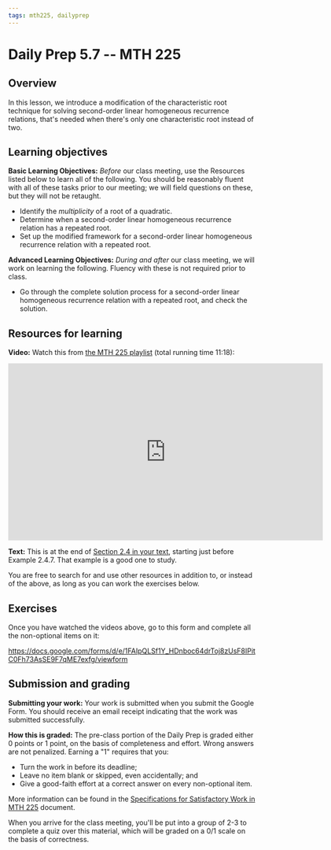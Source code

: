 ```yaml
---
tags: mth225, dailyprep
---
```


# Daily Prep 5.7 -- MTH 225

## Overview

In this lesson, we introduce a modification of the characteristic root technique for solving second-order linear homogeneous recurrence relations, that's needed when there's only one characteristic root instead of two. 

## Learning objectives 

**Basic Learning Objectives:** *Before* our class meeting, use the Resources listed below to learn all of the following. You should be reasonably fluent with all of these tasks prior to our meeting; we will field questions on these, but they will not be retaught. 

- Identify the *multiplicity* of a root of a quadratic. 
- Determine when a second-order linear homogeneous recurrence relation has a repeated root. 
- Set up the modified framework for a second-order linear homogeneous recurrence relation with a repeated root.


**Advanced Learning Objectives:** *During and after* our class meeting, we will work on learning the following. Fluency with these is not required prior to class. 

- Go through the complete solution process for a second-order linear homogeneous recurrence relation with a repeated root, and check the solution. 


## Resources for learning

**Video:** Watch this from [the MTH 225 playlist](https://vimeo.com/showcase/8667148) (total running time 11:18): 

<iframe src="https://player.vimeo.com/video/646042713?h=b0d253b665" width="640" height="360" frameborder="0" allow="autoplay; fullscreen; picture-in-picture" allowfullscreen></iframe>

**Text:** This is at the end of [Section 2.4 in your text](http://discrete.openmathbooks.org/dmoi3/sec_recurrence.html), starting just before Example 2.4.7. That example is a good one to study. 

You are free to search for and use other resources in addition to, or instead of the above, as long as you can work the exercises below.

## Exercises 

Once you have watched the videos above, go to this form and complete all the non-optional items on it:

https://docs.google.com/forms/d/e/1FAIpQLSf1Y_HDnboc64drToj8zUsF8IPitC0Fh73AsSE9F7qME7exfg/viewform

## Submission and grading 

**Submitting your work:** Your work is submitted when you submit the Google Form. You should receive an email receipt indicating that the work was submitted successfully. 

**How this is graded:** The pre-class portion of the Daily Prep is graded either 0 points or 1 point, on the basis of completeness and effort. Wrong answers are not penalized. Earning a "1" requires that you: 

- Turn the work in before its deadline; 
- Leave no item blank or skipped, even accidentally; and 
- Give a good-faith effort at a correct answer on every non-optional item. 

More information can be found in the [Specifications for Satisfactory Work in MTH 225](/Cy6P0rGZQzuOM3NwZ3ZuMw) document. 

When you arrive for the class meeting, you'll be put into a group of 2-3 to complete a quiz over this material, which will be graded on a 0/1 scale on the basis of correctness. 